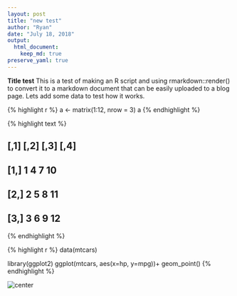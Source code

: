 ```yaml
---
layout: post
title: "new test"
author: "Ryan"
date: "July 18, 2018"
output: 
  html_document:
    keep_md: true
preserve_yaml: true
---
```

**Title test**
This is a test of making an R script and using rmarkdown::render() to convert it to a markdown document that can be easily uploaded to a blog page. Lets add some data to test how it works.




{% highlight r %}
a <- matrix(1:12, nrow = 3)
a
{% endhighlight %}



{% highlight text %}
##      [,1] [,2] [,3] [,4]
## [1,]    1    4    7   10
## [2,]    2    5    8   11
## [3,]    3    6    9   12
{% endhighlight %}



{% highlight r %}
data(mtcars)

library(ggplot2)
ggplot(mtcars, aes(x=hp, y=mpg))+ 
  geom_point()
{% endhighlight %}

![center](https://rberger997.github.io/figs/2018-07-18-test_render/unnamed-chunk-1-1.png)


